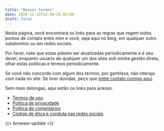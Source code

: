 ```yaml
---
title: "Nossos termos"
date: 2020-12-16T22:36:25-03:00
draft: false
---
```

Nesta página, você encontrará os links para as regras que regem todos pontos de contato entre mim e você, seja aqui no blog, em qualquer outro subdomínio ou em redes sociais.

Por favor, note que estas pdoem ser atualizadas periodicamente e é seu dever, enquanto usuário de qualquer um dos sites sob minha gestão direta, olhar estas políticas e termos periodicamente.

Se você não concorda com algum dos termos, por gentileza, não interaja com nada no site. Se tiver dúvidas, peço que [entre contato comigo aqui][contact].

Sem mais delongas, aqui estão os links para acesso.

* [Termos de uso][termos]
* [Política de privacidade][privacidade]
* [Política de comentários][comentarios]
* [Código de ética e conduta nas redes sociais][etica]


[contact]: mailto:leo@leocarvalho.dev
[termos]: /tos
[privacidade]: /privacy-policy
[comentarios]: /comments
[etica]: https://github.com/brazil-it-groups/code-of-conduct/blob/master/README.md

{{< browser-update >}}